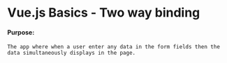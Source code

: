 # Vue.js Basics - Two way binding

#### Purpose:

    The app where when a user enter any data in the form fields then the data simultaneously displays in the page.
